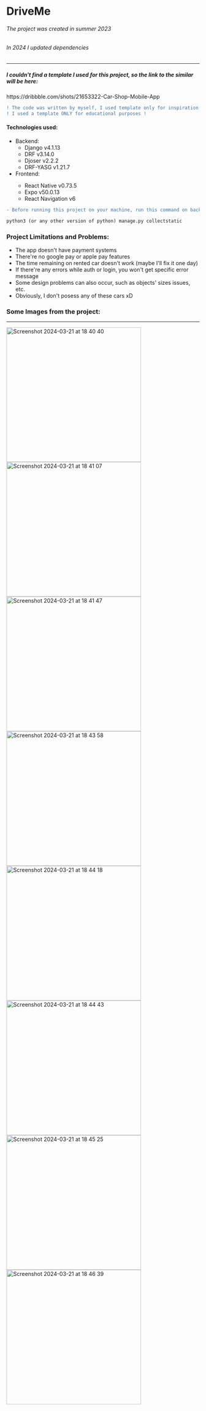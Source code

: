 <h1>DriveMe</h1>
<h6>The project was created in summer 2023</h6>
<h6>In 2024 I updated dependencies</h6>
<hr>
<h5>I couldn't find a template I used for this project, so the link to the similar will be here:</h5>
<p>https://dribbble.com/shots/21653322-Car-Shop-Mobile-App</p>

```diff
! The code was written by myself, I used template only for inspiration !
! I used a template ONLY for educational purposes !
```
<h4>Technologies used:</h4>
<ul>
  <li>Backend:
    <ul>
      <li>Django v4.1.13</li>
      <li>DRF v3.14.0</li>
      <li>Djoser v2.2.2</li>
      <li>DRF-YASG v1.21.7</li>
    </ul>
  </li>
  <li>Frontend:</li>
  <ul>
    <li>React Native v0.73.5</li>
    <li>Expo v50.0.13</li>
    <li>React Navigation v6</li>
  </ul>
</ul>

```diff
- Before running this project on your machine, run this command on back-end:

python3 (or any other version of python) manage.py collectstatic
```

<h3>Project Limitations and Problems:</h3>
<ul>
  <li>The app doesn't have payment systems</li>
  <li>There're no google pay or apple pay features</li>
  <li>The time remaining on rented car doesn't work (maybe I'll fix it one day)</li>
  <li>If there're any errors while auth or login, you won't get specific error message</li>
  <li>Some design problems can also occur, such as objects' sizes issues, etc.</li>
  <li>Obviously, I don't posess any of these cars xD</li>
</ul>
<h3>Some Images from the project:</h3>
<hr>
<img width="351" alt="Screenshot 2024-03-21 at 18 40 40" src="https://github.com/1olelllka/DriveMe/assets/67587036/561827d0-1200-4795-b377-7b76c5aecd9e">
<img width="351" alt="Screenshot 2024-03-21 at 18 41 07" src="https://github.com/1olelllka/DriveMe/assets/67587036/c802da55-e428-4c98-97d7-d82527f837fe">
<img width="351" alt="Screenshot 2024-03-21 at 18 41 47" src="https://github.com/1olelllka/DriveMe/assets/67587036/3e9d2705-d445-44d0-8208-84b911547956">
<img width="351" alt="Screenshot 2024-03-21 at 18 43 58" src="https://github.com/1olelllka/DriveMe/assets/67587036/17f35a23-f882-484d-880b-b4cfb6be16fa">
<img width="351" alt="Screenshot 2024-03-21 at 18 44 18" src="https://github.com/1olelllka/DriveMe/assets/67587036/c45cedd7-1b6a-4b16-be6a-1967f1e99169">
<img width="351" alt="Screenshot 2024-03-21 at 18 44 43" src="https://github.com/1olelllka/DriveMe/assets/67587036/fb39c32a-7969-4440-8a5c-a1fb317463f2">
<img width="351" alt="Screenshot 2024-03-21 at 18 45 25" src="https://github.com/1olelllka/DriveMe/assets/67587036/177fb376-a19b-464b-9fca-872db8a054f5">
<img width="351" alt="Screenshot 2024-03-21 at 18 46 39" src="https://github.com/1olelllka/DriveMe/assets/67587036/9793735c-63d3-4088-9e89-e6eb4ebe72e8">

